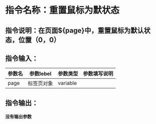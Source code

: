 # 指令名称：重置鼠标为默状态
## 指令说明：在页面$\{page\}中，重置鼠标为默认状态，位置（0，0）
## 指令输入：

 | 参数名 | 参数lebel | 参数类型 | 参数填写说明 | 
 | ------------- | ------------- | ------------- | ------------- |
 | page | 标签页对象 | variable |  |


## 指令输出：

#### 没有输出参数
	